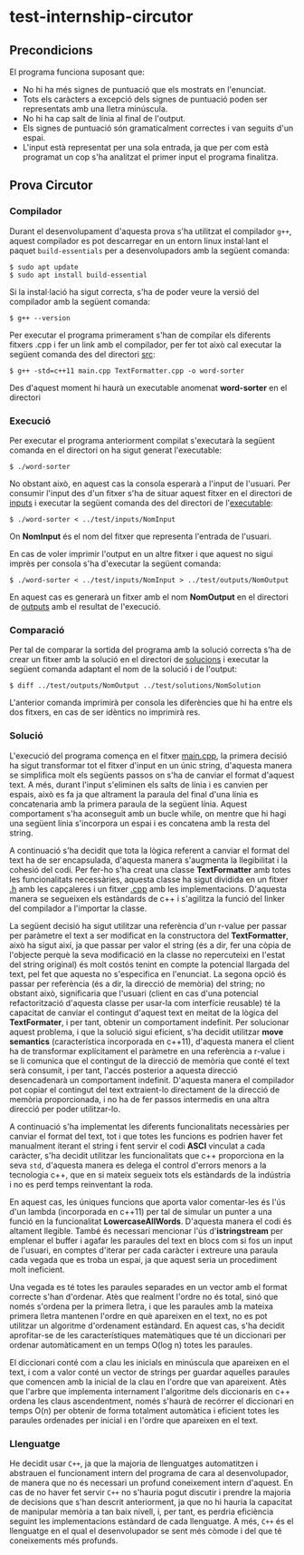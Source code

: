 # test-internship-circutor

## Precondicions

El programa funciona suposant que:

- No hi ha més signes de puntuació que els mostrats en l'enunciat.
- Tots els caràcters a excepció dels signes de puntuació poden ser representats amb una lletra minúscula.
- No hi ha cap salt de línia al final de l'output.
- Els signes de puntuació són gramaticalment correctes i van seguits d'un espai.
- L'input està representat per una sola entrada, ja que per com està programat un cop s'ha analitzat el primer input el programa finalitza.



## Prova Circutor


### Compilador

Durant el desenvolupament d'aquesta prova s'ha utilitzat el compilador `g++`, aquest compilador es pot descarregar en un entorn linux instal·lant el paquet `build-essentials` per a desenvolupadors amb la següent comanda:

```
$ sudo apt update
$ sudo apt install build-essential
```

Si la instal·lació ha sigut correcta, s'ha de poder veure la versió del compilador amb la següent comanda:

```
$ g++ --version
```

Per executar el programa primerament s'han de compilar els diferents fitxers .cpp i fer un link amb el compilador, per fer tot això cal executar la següent comanda des del directori [src](/src):

```
$ g++ -std=c++11 main.cpp TextFormatter.cpp -o word-sorter
```

Des d'aquest moment hi haurà un executable anomenat **word-sorter** en el directori


### Execució

Per executar el programa anteriorment compilat s'executarà la següent comanda en el directori on ha sigut generat l'executable:

```
$ ./word-sorter
```

No obstant això, en aquest cas la consola esperarà a l'input de l'usuari. Per consumir l'input des d'un fitxer s'ha de situar aquest fitxer en el directori de [inputs](/test/inputs) i executar la següent comanda des del directori de l'[executable](/src):

```
$ ./word-sorter < ../test/inputs/NomInput
```

On **NomInput** és el nom del fitxer que representa l'entrada de l'usuari.

En cas de voler imprimir l'output en un altre fitxer i que aquest no sigui imprès per consola s'ha d'executar la següent comanda:

```
$ ./word-sorter < ../test/inputs/NomInput > ../test/outputs/NomOutput
```

En aquest cas es generarà un fitxer amb el nom **NomOutput** en el directori de [outputs](/test/outputs) amb el resultat de l'execució.


### Comparació

Per tal de comparar la sortida del programa amb la solució correcta s'ha de crear un fitxer amb la solució en el directori de [solucions](/test/solutions) i executar la següent comanda adaptant el nom de la solució i de l'output:

```
$ diff ../test/outputs/NomOutput ../test/solutions/NomSolution
```

L'anterior comanda imprimirà per consola les diferències que hi ha entre els dos fitxers, en cas de ser idèntics no imprimirà res.


### Solució

L'execució del programa comença en el fitxer [main.cpp](src/main.cpp), la primera decisió ha sigut transformar tot el fitxer d'input en un únic string, d'aquesta manera se simplifica molt els següents passos on s'ha de canviar el format d'aquest text. A més, durant l'input s'eliminen els salts de línia i es canvien per espais, això es fa ja que altrament la paraula del final d'una línia es concatenaria amb la primera paraula de la següent línia. 
Aquest comportament s'ha aconseguit amb un bucle while, on mentre que hi hagi una següent línia s'incorpora un espai i es concatena amb la resta del string.

A continuació s'ha decidit que tota la lògica referent a canviar el format del text ha de ser encapsulada, d'aquesta manera s'augmenta la llegibilitat i la cohesió del codi. Per fer-ho s'ha
creat una classe **TextFormatter** amb totes les funcionalitats necessàries, aquesta classe ha sigut dividida en un fitxer [.h](/headers/TextFormatter.h) amb les capçaleres i un fitxer [.cpp](/src/TextFormatter.cpp) amb les implementacions. D'aquesta manera se segueixen els estàndards de c++ i s'agilitza la funció del linker del compilador a l'importar la classe.

La següent decisió ha sigut utilitzar una referència d'un r-value per passar per paràmetre el text a ser modificat en la constructora del **TextFormatter**, això ha sigut així, ja que passar per valor el string (és a dir, fer una còpia de l'objecte perquè la seva modificació en la classe no repercuteixi en l'estat del string original) és molt costós tenint en compte la potencial llargada del text, pel fet que aquesta no s'especifica en l'enunciat. La segona opció és passar per referència (és a dir, la direcció de memòria) del string; no obstant això, significaria
que l'usuari (client en cas d'una potencial refactorització d'aquesta classe per usar-la com interfície reusable) té la capacitat de canviar el contingut d'aquest text en meitat de la lògica del **TextFormater**, i per tant, obtenir un comportament indefinit.
Per solucionar aquest problema, i que la solució sigui eficient, s'ha decidit utilitzar **move semantics** (característica incorporada en c++11), d'aquesta manera el client ha de transformar explícitament el paràmetre en una referència a r-value i se li comunica que el contingut de la direcció de memòria que conté el text serà consumit, i per tant, l'accés posterior a aquesta direcció desencadenarà un comportament indefinit. D'aquesta manera
el compilador pot copiar el contingut del text extraient-lo directament de la direcció de memòria proporcionada, i no ha de fer passos intermedis en una altra direcció per poder utilitzar-lo.

A continuació s'ha implementat les diferents funcionalitats necessàries per canviar el format del text, tot i que totes les funcions es podrien haver fet manualment iterant el string i fent servir el codi **ASCI** vinculat a cada caràcter, s'ha decidit utilitzar les funcionalitats que c++ proporciona en la seva `std`, d'aquesta manera es delega el control d'errors menors a la tecnologia c++, que en si mateix segueix tots els estàndards de la indústria i no es perd temps reinventant la roda.

En aquest cas, les úniques funcions que aporta valor comentar-les és l'ús d'un lambda (incorporada en c++11) per tal de simular un punter a una funció en la funcionalitat **LowercaseAllWords**. D'aquesta manera el codi és altament llegible. 
També és necessari mencionar l'ús d'**istringstream** per emplenar el buffer i agafar les paraules del text en blocs com si fos un input de l'usuari, en comptes d'iterar per cada caràcter i extreure una paraula cada vegada que es troba un espai, ja que aquest seria un procediment molt ineficient.

Una vegada es té totes les paraules separades en un vector amb el format correcte s'han d'ordenar. Atès que realment l'ordre no és total, sinó que només s'ordena per la primera lletra, i que les paraules amb la mateixa primera lletra mantenen l'ordre en què apareixen en el text, no es pot utilitzar un algoritme d'ordenament estàndard.
En aquest cas, s'ha decidit aprofitar-se de les característiques matemàtiques que té un diccionari per ordenar automàticament en un temps O(log n) totes les paraules.

El diccionari conté com a clau les inicials en minúscula que apareixen en el text, i com a valor conté un vector de strings per guardar aquelles paraules que comencen amb la inicial de la clau en l'ordre que van apareixent.
Atès que l'arbre que implementa internament l'algoritme dels diccionaris en c++ ordena les claus ascendentment, només s'haurà de recórrer el diccionari en temps O(n)  per obtenir de forma totalment automàtica i eficient totes les paraules ordenades per inicial i en l'ordre que apareixen en el text.


### Llenguatge

He decidit usar `C++`, ja que la majoria de llenguatges automatitzen i abstrauen el funcionament intern del programa de cara al desenvolupador, de manera que no és necessari un profund coneixement intern d'aquest.
En cas de no haver fet servir `C++` no s'hauria pogut discutir i prendre la majoria de decisions que s'han descrit anteriorment, ja que no hi hauria la capacitat de manipular memòria a tan baix nivell, i, per tant, es perdria eficiència seguint les implementacions estàndard de cada llenguatge.
A més, `C++` és el llenguatge en el qual el desenvolupador se sent més còmode i del que té coneixements més profunds.
